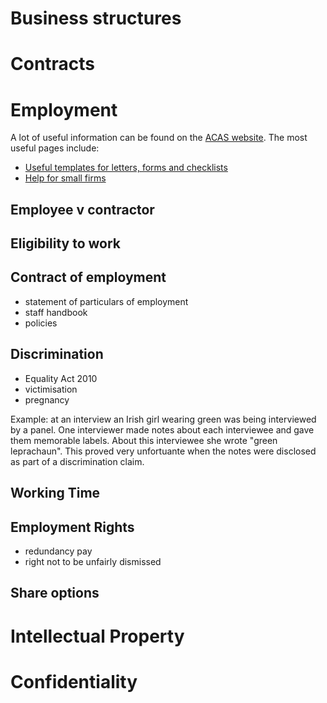 # Business structures

# Contracts
# Employment
A lot of useful information can be found on the [ACAS website](http://www.acas.org.uk/). The most useful pages include:
- [Useful templates for letters, forms and checklists](http://www.acas.org.uk/index.aspx?articleid=4161)
- [Help for small firms](http://www.acas.org.uk/index.aspx?articleid=4231)
## Employee v contractor
## Eligibility to work
## Contract of employment
- statement of particulars of employment
- staff handbook
- policies
    
## Discrimination
- Equality Act 2010
- victimisation
- pregnancy

Example: at an interview an Irish girl wearing green was being interviewed by a panel. One interviewer made notes about each interviewee and gave them memorable labels. About this interviewee she wrote "green leprachaun". This proved very unfortuante when the notes were disclosed as part of a discrimination claim.

## Working Time


## Employment Rights
- redundancy pay
- right not to be unfairly dismissed

## Share options

# Intellectual Property
# Confidentiality
